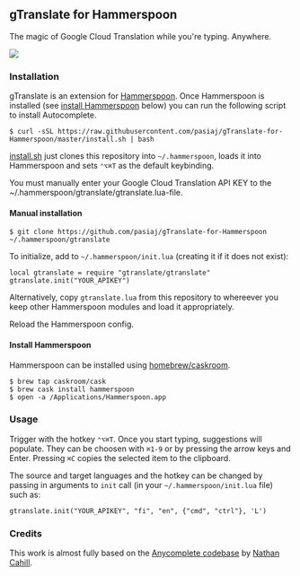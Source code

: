 ## gTranslate for Hammerspoon

The magic of Google Cloud Translation while you're typing. Anywhere.

![](http://imgur.com/v7Yuu63.gif)


### Installation

gTranslate is an extension for [Hammerspoon](http://hammerspoon.org/). Once Hammerspoon is installed (see [install Hammerspoon](#install-hammerspoon) below) you can run the following script to install Autocomplete.

    $ curl -sSL https://raw.githubusercontent.com/pasiaj/gTranslate-for-Hammerspoon/master/install.sh | bash

[install.sh](https://raw.githubusercontent.com/pasiaj/gTranslate-for-Hammerspoon/master/install.sh) just clones this repository into `~/.hammerspoon`, loads it into Hammerspoon and sets `⌃⌥⌘T` as the default keybinding.

You must manually enter your Google Cloud Translation API KEY to the ~/.hammerspoon/gtranslate/gtranslate.lua-file.

#### Manual installation

    $ git clone https://github.com/pasiaj/gTranslate-for-Hammerspoon ~/.hammerspoon/gtranslate

To initialize, add to `~/.hammerspoon/init.lua` (creating it if it does not exist):

    local gtranslate = require "gtranslate/gtranslate"
    gtranslate.init("YOUR_APIKEY")

Alternatively, copy `gtranslate.lua` from this repository to whereever
you keep other Hammerspoon modules and load it appropriately.

Reload the Hammerspoon config.

#### Install Hammerspoon

Hammerspoon can be installed using [homebrew/caskroom](https://caskroom.github.io/).

    $ brew tap caskroom/cask
    $ brew cask install hammerspoon
    $ open -a /Applications/Hammerspoon.app

### Usage

Trigger with the hotkey `⌃⌥⌘T`. Once you start typing, suggestions will populate.
They can be choosen with `⌘1-9` or by pressing the arrow keys and Enter.
Pressing `⌘C` copies the selected item to the clipboard.

The source and target languages and the hotkey can be changed by passing in arguments to
`init` call (in your `~/.hammerspoon/init.lua` file)
such as:

    gtranslate.init("YOUR_APIKEY", "fi", "en", {"cmd", "ctrl"}, 'L')


### Credits

This work is almost fully based on the [Anycomplete codebase](https://github.com/nathancahill/Anycomplete) by [Nathan Cahill](https://nathancahill.com/).